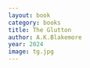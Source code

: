 ```yaml
---
layout: book
category: books
title: The Glutton
author: A.K.Blakemore
year: 2024
image: tg.jpg
---
```

